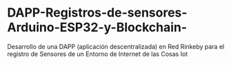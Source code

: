 # DAPP-Registros-de-sensores-Arduino-ESP32-y-Blockchain-
Desarrollo de una DAPP (aplicación descentralizada) en Red Rinkeby para el registro de Sensores de un Entorno de Internet de las Cosas Iot
